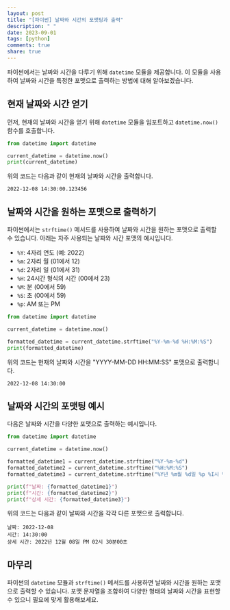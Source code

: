 ```yaml
---
layout: post
title: "[파이썬] 날짜와 시간의 포맷팅과 출력"
description: " "
date: 2023-09-01
tags: [python]
comments: true
share: true
---
```


파이썬에서는 날짜와 시간을 다루기 위해 `datetime` 모듈을 제공합니다. 이 모듈을 사용하여 날짜와 시간을 특정한 포맷으로 출력하는 방법에 대해 알아보겠습니다.

## 현재 날짜와 시간 얻기

먼저, 현재의 날짜와 시간을 얻기 위해 `datetime` 모듈을 임포트하고 `datetime.now()` 함수를 호출합니다.

```python
from datetime import datetime

current_datetime = datetime.now()
print(current_datetime)
```

위의 코드는 다음과 같이 현재의 날짜와 시간을 출력합니다.

```
2022-12-08 14:30:00.123456
```

## 날짜와 시간을 원하는 포맷으로 출력하기

파이썬에서는 `strftime()` 메서드를 사용하여 날짜와 시간을 원하는 포맷으로 출력할 수 있습니다. 아래는 자주 사용되는 날짜와 시간 포맷의 예시입니다.

- `%Y`: 4자리 연도 (예: 2022)
- `%m`: 2자리 월 (01에서 12)
- `%d`: 2자리 일 (01에서 31)
- `%H`: 24시간 형식의 시간 (00에서 23)
- `%M`: 분 (00에서 59)
- `%S`: 초 (00에서 59)
- `%p`: AM 또는 PM

```python
from datetime import datetime

current_datetime = datetime.now()

formatted_datetime = current_datetime.strftime("%Y-%m-%d %H:%M:%S")
print(formatted_datetime)
```

위의 코드는 현재의 날짜와 시간을 "YYYY-MM-DD HH:MM:SS" 포맷으로 출력합니다.

```
2022-12-08 14:30:00
```

## 날짜와 시간의 포맷팅 예시

다음은 날짜와 시간을 다양한 포맷으로 출력하는 예시입니다.

```python
from datetime import datetime

current_datetime = datetime.now()

formatted_datetime1 = current_datetime.strftime("%Y-%m-%d")
formatted_datetime2 = current_datetime.strftime("%H:%M:%S")
formatted_datetime3 = current_datetime.strftime("%Y년 %m월 %d일 %p %I시 %M분%S초")

print(f"날짜: {formatted_datetime1}")
print(f"시간: {formatted_datetime2}")
print(f"상세 시간: {formatted_datetime3}")
```

위의 코드는 다음과 같이 날짜와 시간을 각각 다른 포맷으로 출력합니다.

```
날짜: 2022-12-08
시간: 14:30:00
상세 시간: 2022년 12월 08일 PM 02시 30분00초
```

## 마무리

파이썬의 `datetime` 모듈과 `strftime()` 메서드를 사용하면 날짜와 시간을 원하는 포맷으로 출력할 수 있습니다. 포맷 문자열을 조합하여 다양한 형태의 날짜와 시간을 표현할 수 있으니 필요에 맞게 활용해보세요.